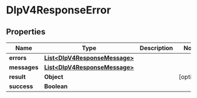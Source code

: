 

# DlpV4ResponseError


## Properties

| Name | Type | Description | Notes |
|------------ | ------------- | ------------- | -------------|
|**errors** | [**List&lt;DlpV4ResponseMessage&gt;**](DlpV4ResponseMessage.md) |  |  |
|**messages** | [**List&lt;DlpV4ResponseMessage&gt;**](DlpV4ResponseMessage.md) |  |  |
|**result** | **Object** |  |  [optional] |
|**success** | **Boolean** |  |  |



